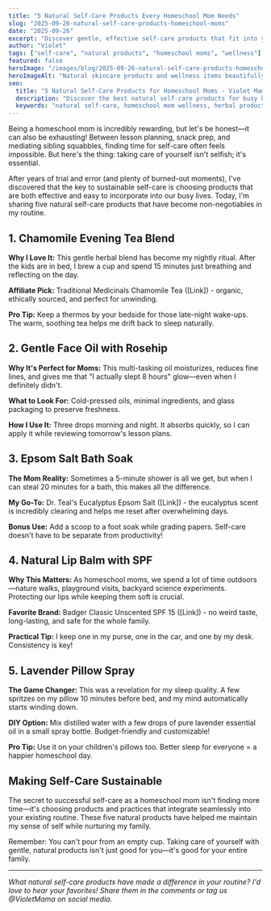 ```yaml
---
title: "5 Natural Self-Care Products Every Homeschool Mom Needs"
slug: "2025-09-26-natural-self-care-products-homeschool-moms"
date: "2025-09-26"
excerpt: "Discover gentle, effective self-care products that fit into your busy homeschool schedule. From calming herbal teas to nourishing skincare, these natural picks will help you feel refreshed and centered."
author: "Violet"
tags: ["self-care", "natural products", "homeschool moms", "wellness"]
featured: false
heroImage: "/images/blog/2025-09-26-natural-self-care-products-homeschool-moms/natural-self-care-hero.jpg"
heroImageAlt: "Natural skincare products and wellness items beautifully arranged on a clean surface"
seo:
  title: "5 Natural Self-Care Products for Homeschool Moms - Violet Mama"
  description: "Discover the best natural self-care products for busy homeschool moms. Reviews of herbal teas, skincare, and wellness products that support your wellbeing."
  keywords: "natural self-care, homeschool mom wellness, herbal products, natural skincare"
---
```


Being a homeschool mom is incredibly rewarding, but let's be honest—it can also be exhausting! Between lesson planning, snack prep, and mediating sibling squabbles, finding time for self-care often feels impossible. But here's the thing: taking care of yourself isn't selfish; it's essential.

After years of trial and error (and plenty of burned-out moments), I've discovered that the key to sustainable self-care is choosing products that are both effective and easy to incorporate into our busy lives. Today, I'm sharing five natural self-care products that have become non-negotiables in my routine.

## 1. Chamomile Evening Tea Blend

**Why I Love It:** This gentle herbal blend has become my nightly ritual. After the kids are in bed, I brew a cup and spend 15 minutes just breathing and reflecting on the day.

**Affiliate Pick:** Traditional Medicinals Chamomile Tea ([Link]) - organic, ethically sourced, and perfect for unwinding.

**Pro Tip:** Keep a thermos by your bedside for those late-night wake-ups. The warm, soothing tea helps me drift back to sleep naturally.

## 2. Gentle Face Oil with Rosehip

**Why It's Perfect for Moms:** This multi-tasking oil moisturizes, reduces fine lines, and gives me that "I actually slept 8 hours" glow—even when I definitely didn't.

**What to Look For:** Cold-pressed oils, minimal ingredients, and glass packaging to preserve freshness.

**How I Use It:** Three drops morning and night. It absorbs quickly, so I can apply it while reviewing tomorrow's lesson plans.

## 3. Epsom Salt Bath Soak

**The Mom Reality:** Sometimes a 5-minute shower is all we get, but when I can steal 20 minutes for a bath, this makes all the difference.

**My Go-To:** Dr. Teal's Eucalyptus Epsom Salt ([Link]) - the eucalyptus scent is incredibly clearing and helps me reset after overwhelming days.

**Bonus Use:** Add a scoop to a foot soak while grading papers. Self-care doesn't have to be separate from productivity!

## 4. Natural Lip Balm with SPF

**Why This Matters:** As homeschool moms, we spend a lot of time outdoors—nature walks, playground visits, backyard science experiments. Protecting our lips while keeping them soft is crucial.

**Favorite Brand:** Badger Classic Unscented SPF 15 ([Link]) - no weird taste, long-lasting, and safe for the whole family.

**Practical Tip:** I keep one in my purse, one in the car, and one by my desk. Consistency is key!

## 5. Lavender Pillow Spray

**The Game Changer:** This was a revelation for my sleep quality. A few spritzes on my pillow 10 minutes before bed, and my mind automatically starts winding down.

**DIY Option:** Mix distilled water with a few drops of pure lavender essential oil in a small spray bottle. Budget-friendly and customizable!

**Pro Tip:** Use it on your children's pillows too. Better sleep for everyone = a happier homeschool day.

## Making Self-Care Sustainable

The secret to successful self-care as a homeschool mom isn't finding more time—it's choosing products and practices that integrate seamlessly into your existing routine. These five natural products have helped me maintain my sense of self while nurturing my family.

Remember: You can't pour from an empty cup. Taking care of yourself with gentle, natural products isn't just good for you—it's good for your entire family.

---

*What natural self-care products have made a difference in your routine? I'd love to hear your favorites! Share them in the comments or tag us @VioletMama on social media.*
